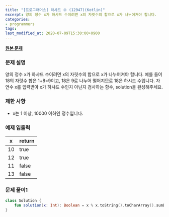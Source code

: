 ```yaml
---
title: "[프로그래머스] 하샤드 수 (12947)(Kotlin)"
excerpt: 양의 정수 x가 하샤드 수이려면 x의 자릿수의 합으로 x가 나누어져야 합니다.
categories:
- programmers
tags:
last_modified_at: 2020-07-09T15:30:00+0900
---
```


**[원본 문제](https://programmers.co.kr/learn/courses/30/lessons/12947)**

### 문제 설명

양의 정수 x가 하샤드 수이려면 x의 자릿수의 합으로 x가 나누어져야 합니다.
예를 들어 18의 자릿수 합은 1+8=9이고, 18은 9로 나누어 떨어지므로 18은 하샤드 수입니다.
자연수 x를 입력받아 x가 하샤드 수인지 아닌지 검사하는 함수, solution을 완성해주세요.

### 제한 사항

  * x는 1 이상, 10000 이하인 정수입니다.

### 예제 입출력

|x|return|
|-|-|
|10|true|
|12|true|
|11|false|
|13|false|

### 문제 풀이1

```kotlin
class Solution {
    fun solution(x: Int): Boolean = x % x.toString().toCharArray().sumBy { it.toInt() - 48 } == 0
}
```
